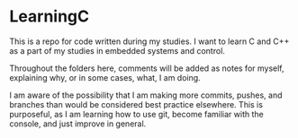 # LearningC
This is a repo for code written during my studies. I want to learn C and C++ as a part of my studies in embedded systems and control.

Throughout the folders here, comments will be added as notes for myself, explaining why, or in some cases, what, I am doing.

I am aware of the possibility that I am making more commits, pushes, and branches than would be considered best practice elsewhere. This is purposeful, as I am learning how to use git, become familiar with the console, and just improve in general.
